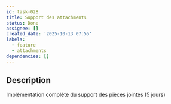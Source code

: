 ```yaml
---
id: task-028
title: Support des attachments
status: Done
assignee: []
created_date: '2025-10-13 07:55'
labels:
  - feature
  - attachments
dependencies: []
---
```


## Description

<!-- SECTION:DESCRIPTION:BEGIN -->
Implémentation complète du support des pièces jointes (5 jours)
<!-- SECTION:DESCRIPTION:END -->
